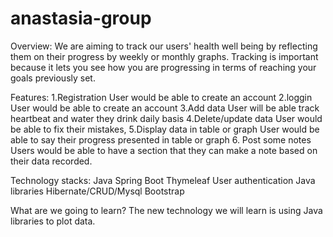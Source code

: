 # anastasia-group

Overview: 
	We are aiming to track our users' health well being by reflecting them on their progress by weekly or monthly graphs.
	Tracking is important because it lets you see how you are progressing in terms of reaching your goals previously set.


Features:
1.Registration 
User would be able to create an account
2.loggin 
User  would be able to create an account
3.Add data 
User will be able track heartbeat and water they drink daily basis
4.Delete/update data
User would be able to fix their mistakes, 
5.Display  data in table or graph 
User would be able to say their progress presented in table or graph
6. Post some notes
Users would be able to have a section that they can make a note based on their data recorded.


Technology stacks:
Java
Spring Boot
Thymeleaf
User authentication 
Java libraries 
Hibernate/CRUD/Mysql
Bootstrap


What are we going to learn?
The new technology we will learn is using Java libraries to plot data. 
